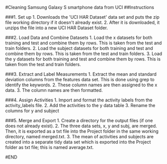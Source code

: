 
#Cleaning Samsung Galaxy S smartphone data from UCI
##Instructions

###1. Set up
	1. Downloads the 'UCI HAR Dataset' data set and puts the zip file working directory
		if it doesn't already exist. 
	2. After it is downloaded, it unzips the file into a new UCI HAR Dataset folder.

###2. Load Data and Combine Datasets
	1. Load the x datasets for both training and test and combine them by rows. 
		This is taken from the test and train folders.
	2. Load the subject datasets for both training and test and combine them by rows. 
		This is taken from the test and train folders.
	3. Load the y datasets for both training and test and combine them by rows. 
		This is taken from the test and train folders.

###3. Extract and Label Measurements
	1. Extract the mean and standard deviation columns from the features data set. 
		This is done using grep to identify the keywords.
	2. These column names are then assigned to the x data.
	3. The column names are then formatted.

###4. Assign Activities
	1. Import and format the activity labels from the activity_labels file.
	2. Add the activities to the y data table
	3. Rename the columns for y and subject

###5. Merge and Export
	1. Create a directory for the output files (if one does not already exist).
	2. The three data sets, x, y and subj, are merged. Then, it is exported as a 
		txt file into the Project folder in the same working directory, named merged.txt.
	3. The mean of activities and subjects are created into a separate tidy data 
		set which is exported into the Project folder as txt file; this is named average.txt.

#END